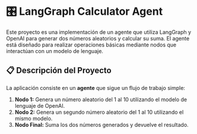 # 🎛️ **LangGraph Calculator Agent**

Este proyecto es una implementación de un agente que utiliza LangGraph y OpenAI para generar dos números aleatorios y calcular su suma. El agente está diseñado para realizar operaciones básicas mediante nodos que interactúan con un modelo de lenguaje.

## 📋 **Descripción del Proyecto**

La aplicación consiste en un **agente** que sigue un flujo de trabajo simple:

1. **Nodo 1:** Genera un número aleatorio del 1 al 10 utilizando el modelo de lenguaje de OpenAI.
2. **Nodo 2:** Genera un segundo número aleatorio del 1 al 10 utilizando el mismo modelo.
3. **Nodo Final:** Suma los dos números generados y devuelve el resultado.
